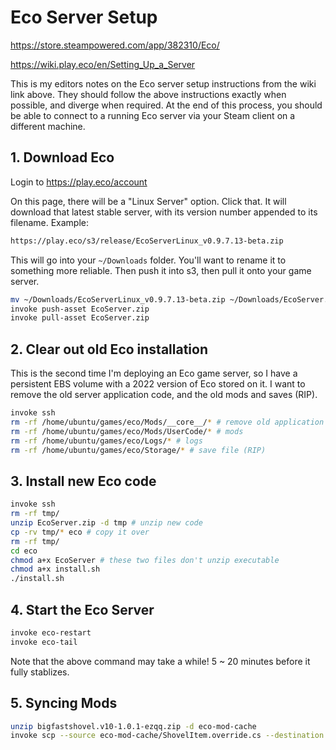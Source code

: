 # Eco Server Setup

https://store.steampowered.com/app/382310/Eco/

https://wiki.play.eco/en/Setting_Up_a_Server

This is my editors notes on the Eco server setup instructions from the wiki link above. They should follow the above instructions exactly when possible, and diverge when required. At the end of this process, you should be able to connect to a running Eco server via your Steam client on a different machine.

## 1. Download Eco

Login to https://play.eco/account

On this page, there will be a "Linux Server" option. Click that. It will download that latest stable server, with its version number appended to its filename. Example:

```bash
https://play.eco/s3/release/EcoServerLinux_v0.9.7.13-beta.zip
```

This will go into your `~/Downloads` folder. You'll want to rename it to something more reliable. Then push it into s3, then pull it onto your game server.

```bash
mv ~/Downloads/EcoServerLinux_v0.9.7.13-beta.zip ~/Downloads/EcoServer.zip
invoke push-asset EcoServer.zip
invoke pull-asset EcoServer.zip
```

## 2. Clear out old Eco installation

This is the second time I'm deploying an Eco game server, so I have a persistent EBS volume with a 2022 version of Eco stored on it. I want to remove the old server application code, and the old mods and saves (RIP).

```bash
invoke ssh
rm -rf /home/ubuntu/games/eco/Mods/__core__/* # remove old application code
rm -rf /home/ubuntu/games/eco/Mods/UserCode/* # mods
rm -rf /home/ubuntu/games/eco/Logs/* # logs
rm -rf /home/ubuntu/games/eco/Storage/* # save file (RIP)
```

## 3. Install new Eco code

```bash
invoke ssh
rm -rf tmp/
unzip EcoServer.zip -d tmp # unzip new code
cp -rv tmp/* eco # copy it over
rm -rf tmp/
cd eco
chmod a+x EcoServer # these two files don't unzip executable
chmod a+x install.sh
./install.sh
```

## 4. Start the Eco Server

```bash
invoke eco-restart
invoke eco-tail
```

Note that the above command may take a while! 5 ~ 20 minutes before it fully stablizes.

## 5. Syncing Mods

```bash
unzip bigfastshovel.v10-1.0.1-ezqq.zip -d eco-mod-cache
invoke scp --source eco-mod-cache/ShovelItem.override.cs --destination /home/ubuntu/games/eco/Mods/UserCode/Tools
```
